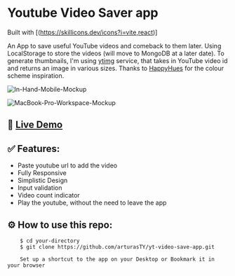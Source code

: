 # Youtube Video Saver app

Built with [(https://skillicons.dev/icons?i=vite,react)]

An App to save useful YouTube videos and comeback to them later. Using LocalStorage to store the videos (will move to MongoDB at a later date). To generate thumbnails, I'm using [ytimg](https://i.ytimg.com/vi/VIDEO_ID/) service, that takes in YouTube video id and returns an image in various sizes. Thanks to [HappyHues](https://www.happyhues.co/) for the colour scheme inspiration.

![In-Hand-Mobile-Mockup](https://user-images.githubusercontent.com/30295076/215847941-112d1cfb-8afa-4417-9e92-d6a74dd325c6.jpg)

![MacBook-Pro-Workspace-Mockup](https://user-images.githubusercontent.com/30295076/215847995-707c921a-a7c7-427c-826c-0bfd77e10e71.jpg)

## 🔗 [Live Demo](https://arturasty.github.io/yt-video-save-app/)

## ✅ Features:

* Paste youtube url to add the video
* Fully Responsive
* Simplistic Design
* Input validation
* Video count indicator
* Play the youtube, without the need to leave the app

## ⚙️ How to use this repo:
```shell
    $ cd your-directory
    $ git clone https://github.com/arturasTY/yt-video-save-app.git

    Set up a shortcut to the app on your Desktop or Bookmark it in your browser
```
